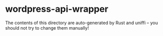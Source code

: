 # wordpress-api-wrapper

The contents of this directory are auto-generated by Rust and uniffi – you should not try to change them manually!
